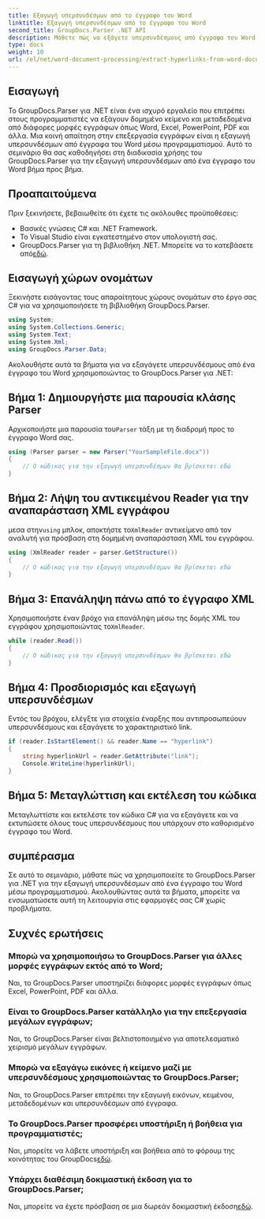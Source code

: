 ```yaml
---
title: Εξαγωγή υπερσυνδέσμων από το έγγραφο του Word
linktitle: Εξαγωγή υπερσυνδέσμων από το έγγραφο του Word
second_title: GroupDocs.Parser .NET API
description: Μάθετε πώς να εξάγετε υπερσυνδέσμους από έγγραφα του Word χρησιμοποιώντας το GroupDocs.Parser για .NET. Οδηγός βήμα προς βήμα με παραδείγματα κώδικα.
type: docs
weight: 10
url: /el/net/word-document-processing/extract-hyperlinks-from-word-document/
---
```

## Εισαγωγή
Το GroupDocs.Parser για .NET είναι ένα ισχυρό εργαλείο που επιτρέπει στους προγραμματιστές να εξάγουν δομημένο κείμενο και μεταδεδομένα από διάφορες μορφές εγγράφων όπως Word, Excel, PowerPoint, PDF και άλλα. Μια κοινή απαίτηση στην επεξεργασία εγγράφων είναι η εξαγωγή υπερσυνδέσμων από έγγραφα του Word μέσω προγραμματισμού. Αυτό το σεμινάριο θα σας καθοδηγήσει στη διαδικασία χρήσης του GroupDocs.Parser για την εξαγωγή υπερσυνδέσμων από ένα έγγραφο του Word βήμα προς βήμα.
## Προαπαιτούμενα
Πριν ξεκινήσετε, βεβαιωθείτε ότι έχετε τις ακόλουθες προϋποθέσεις:
- Βασικές γνώσεις C# και .NET Framework.
- Το Visual Studio είναι εγκατεστημένο στον υπολογιστή σας.
-  GroupDocs.Parser για τη βιβλιοθήκη .NET. Μπορείτε να το κατεβάσετε από[εδώ](https://releases.groupdocs.com/parser/net/).
## Εισαγωγή χώρων ονομάτων
Ξεκινήστε εισάγοντας τους απαραίτητους χώρους ονομάτων στο έργο σας C# για να χρησιμοποιήσετε τη βιβλιοθήκη GroupDocs.Parser.
```csharp
using System;
using System.Collections.Generic;
using System.Text;
using System.Xml;
using GroupDocs.Parser.Data;
```
Ακολουθήστε αυτά τα βήματα για να εξαγάγετε υπερσυνδέσμους από ένα έγγραφο του Word χρησιμοποιώντας το GroupDocs.Parser για .NET:
## Βήμα 1: Δημιουργήστε μια παρουσία κλάσης Parser
 Αρχικοποιήστε μια παρουσία του`Parser` τάξη με τη διαδρομή προς το έγγραφο Word σας.
```csharp
using (Parser parser = new Parser("YourSampleFile.docx"))
{
    // Ο κώδικας για την εξαγωγή υπερσυνδέσμων θα βρίσκεται εδώ
}
```
## Βήμα 2: Λήψη του αντικειμένου Reader για την αναπαράσταση XML εγγράφου
 μεσα στην`using` μπλοκ, αποκτήστε το`XmlReader` αντικείμενο από τον αναλυτή για πρόσβαση στη δομημένη αναπαράσταση XML του εγγράφου.
```csharp
using (XmlReader reader = parser.GetStructure())
{
    // Ο κώδικας για την εξαγωγή υπερσυνδέσμων θα βρίσκεται εδώ
}
```
## Βήμα 3: Επανάληψη πάνω από το έγγραφο XML
Χρησιμοποιήστε έναν βρόχο για επανάληψη μέσω της δομής XML του εγγράφου χρησιμοποιώντας το`XmlReader`.
```csharp
while (reader.Read())
{
    // Ο κώδικας για την εξαγωγή υπερσυνδέσμων θα βρίσκεται εδώ
}
```
## Βήμα 4: Προσδιορισμός και εξαγωγή υπερσυνδέσμων
Εντός του βρόχου, ελέγξτε για στοιχεία έναρξης που αντιπροσωπεύουν υπερσυνδέσμους και εξαγάγετε το χαρακτηριστικό link.
```csharp
if (reader.IsStartElement() && reader.Name == "hyperlink")
{
    string hyperlinkUrl = reader.GetAttribute("link");
    Console.WriteLine(hyperlinkUrl);
}
```
## Βήμα 5: Μεταγλώττιση και εκτέλεση του κώδικα
Μεταγλωττίστε και εκτελέστε τον κώδικα C# για να εξαγάγετε και να εκτυπώσετε όλους τους υπερσυνδέσμους που υπάρχουν στο καθορισμένο έγγραφο του Word.
## συμπέρασμα
Σε αυτό το σεμινάριο, μάθατε πώς να χρησιμοποιείτε το GroupDocs.Parser για .NET για την εξαγωγή υπερσυνδέσμων από ένα έγγραφο του Word μέσω προγραμματισμού. Ακολουθώντας αυτά τα βήματα, μπορείτε να ενσωματώσετε αυτή τη λειτουργία στις εφαρμογές σας C# χωρίς προβλήματα.

## Συχνές ερωτήσεις
### Μπορώ να χρησιμοποιήσω το GroupDocs.Parser για άλλες μορφές εγγράφων εκτός από το Word;
Ναι, το GroupDocs.Parser υποστηρίζει διάφορες μορφές εγγράφων όπως Excel, PowerPoint, PDF και άλλα.
### Είναι το GroupDocs.Parser κατάλληλο για την επεξεργασία μεγάλων εγγράφων;
Ναι, το GroupDocs.Parser είναι βελτιστοποιημένο για αποτελεσματικό χειρισμό μεγάλων εγγράφων.
### Μπορώ να εξαγάγω εικόνες ή κείμενο μαζί με υπερσυνδέσμους χρησιμοποιώντας το GroupDocs.Parser;
Ναι, το GroupDocs.Parser επιτρέπει την εξαγωγή εικόνων, κειμένου, μεταδεδομένων και υπερσυνδέσμων από έγγραφα.
### Το GroupDocs.Parser προσφέρει υποστήριξη ή βοήθεια για προγραμματιστές;
 Ναι, μπορείτε να λάβετε υποστήριξη και βοήθεια από το φόρουμ της κοινότητας του GroupDocs[εδώ](https://forum.groupdocs.com/c/parser/17).
### Υπάρχει διαθέσιμη δοκιμαστική έκδοση για το GroupDocs.Parser;
 Ναι, μπορείτε να έχετε πρόσβαση σε μια δωρεάν δοκιμαστική έκδοση[εδώ](https://releases.groupdocs.com/).